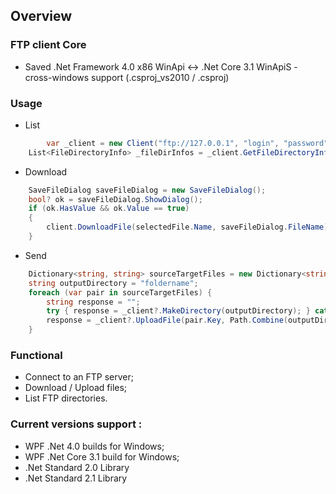 ## Overview
### FTP client Core
- Saved .Net Framework 4.0 x86 WinApi <-> .Net Core 3.1 WinApiS - cross-windows support (.csproj_vs2010 / .csproj)
### Usage
- List 
``` C#
    	var _client = new Client("ftp://127.0.0.1", "login", "password");
	List<FileDirectoryInfo> _fileDirInfos = _client.GetFileDirectoryInfos();
``` 
- Download 
``` C#
	SaveFileDialog saveFileDialog = new SaveFileDialog();
	bool? ok = saveFileDialog.ShowDialog();
	if (ok.HasValue && ok.Value == true)
	{
		client.DownloadFile(selectedFile.Name, saveFileDialog.FileName);
	}
``` 
- Send 
``` C#			
	Dictionary<string, string> sourceTargetFiles = new Dictionary<string, string>() { { "C:/filename.txt", "filename.txt" } };
	string outputDirectory = "foldername";
	foreach (var pair in sourceTargetFiles) {
		string response = "";
		try { response = _client?.MakeDirectory(outputDirectory); } catch (Exception ex) { } // Console.WriteLine(response);
		response = _client?.UploadFile(pair.Key, Path.Combine(outputDirectory, pair.Value)); // Console.WriteLine(response);
	}

```
### Functional
- Connect to an FTP server;
- Download / Upload files;
- List FTP directories.
	
### Current versions support :
- WPF .Net 4.0 builds for Windows;
- WPF .Net Core 3.1 build for Windows;
- .Net Standard 2.0 Library
- .Net Standard 2.1 Library 
